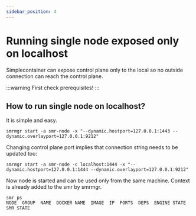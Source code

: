```yaml
---
sidebar_position: 4
---
```


# Running single node exposed only on localhost

Simplecontainer can expose control plane only to the local so no outside connection can reach the control plane.

:::warning
First check prerequisites!
:::

## How to run single node on localhost?

It is simple and easy.

```cgo
smrmgr start -a smr-node -x "--dynamic.hostport=127.0.0.1:1443 --dynamic.overlayport=127.0.0.1:9212"
```

Changing control plane port implies that connection string needs to be updated too:

```cgo
smrmgr start -a smr-node -c localhost:1444 -x "--dynamic.hostport=127.0.0.1:1444 --dynamic.overlayport=127.0.0.1:9212"
```

Now node is started and can be used only from the same machine. Context is already added to the smr by smrmgr.

```cgo title="The smr ps command is used to list all containers in the cluster"
smr ps
NODE  GROUP  NAME  DOCKER NAME  IMAGE  IP  PORTS  DEPS  ENGINE STATE  SMR STATE  
```